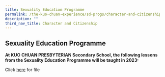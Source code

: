 ```yaml
---
title: Sexuality Education Programme
permalink: /the-kuo-chuan-experience/sd-progs/character-and-citizenship-programme/sexuality-education-programme/
description: ""
third_nav_title: Character and Citizenship
---
```

## Sexuality Education Programme


**At KUO CHUAN PRESBYTERIAN Secondary School, the following lessons from the Sexuality Education Programme will be taught in 2023:**

Click [here](/files//SEd_2023.pdf) for file